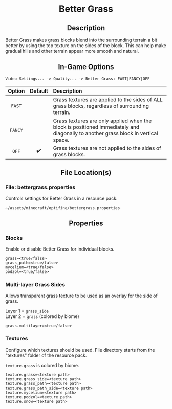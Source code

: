 <div align="center">
<h1>Better Grass</h1>
</div>

<div align="center">
    <h2>Description</h2>
</div>

Better Grass makes grass blocks blend into the surrounding terrain a bit better by using the top texture on the sides of the block. This can help make gradual hills and other terrain appear more smooth and natural.

<div align="center">
    <h2>In-Game Options</h2>
</div>

```
Video Settings... -> Quality... -> Better Grass: FAST|FANCY|OFF
```

| Option | Default | Description |
| :---: | :---: | :--- |
| `FAST` |  | Grass textures are applied to the sides of ALL grass blocks, regardless of surrounding terrain. |
| `FANCY` |  | Grass textures are only applied when the block is positioned immediately and diagonally to another grass block in vertical space. |
| `OFF` | ✔️ | Grass textures are not applied to the sides of grass blocks. |

<div align="center">
    <h2>File Location(s)</h2>
</div>

### File: bettergrass.properties
Controls settings for Better Grass in a resource pack.
```
~/assets/minecraft/optifine/bettergrass.properties
```

<div align="center">
    <h2>Properties</h2>
</div>

### Blocks
Enable or disable Better Grass for individual blocks.

```properties
grass=<true/false>
grass_path=<true/false>
mycelium=<true/false>
podzol=<true/false>
```

### Multi-layer Grass Sides
Allows transparent grass texture to be used as an overlay for the side of grass.

Layer 1 = `grass_side`   
Layer 2 = `grass` (colored by biome)

```properties
grass.multilayer=<true/false>
```

### Textures
Configure which textures should be used. File directory starts from the "textures" folder of the resource pack.

`texture.grass` is colored by biome.

```properties
texture.grass=<texture path>
texture.grass_side=<texture path>
texture.grass_path=<texture path>
texture.grass_path_side=<texture path>
texture.mycelium=<texture path>
texture.podzol=<texture path>
texture.snow=<texture path>
```
